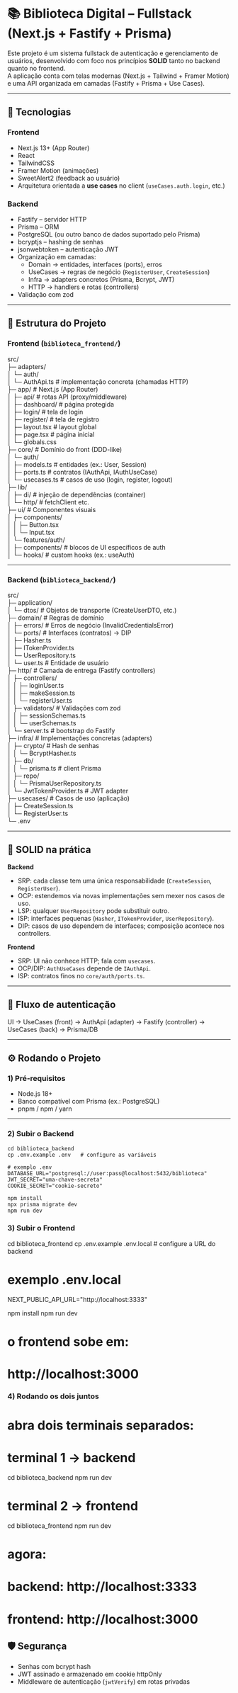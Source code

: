 # 📚 Biblioteca Digital – Fullstack (Next.js + Fastify + Prisma)

Este projeto é um sistema fullstack de autenticação e gerenciamento de usuários, desenvolvido com foco nos princípios **SOLID** tanto no backend quanto no frontend.  
A aplicação conta com telas modernas (Next.js + Tailwind + Framer Motion) e uma API organizada em camadas (Fastify + Prisma + Use Cases).

---

## 🚀 Tecnologias

### Frontend
- Next.js 13+ (App Router)
- React
- TailwindCSS
- Framer Motion (animações)
- SweetAlert2 (feedback ao usuário)
- Arquitetura orientada a **use cases** no client (`useCases.auth.login`, etc.)

### Backend
- Fastify – servidor HTTP
- Prisma – ORM
- PostgreSQL (ou outro banco de dados suportado pelo Prisma)
- bcryptjs – hashing de senhas
- jsonwebtoken – autenticação JWT
- Organização em camadas:
  - Domain → entidades, interfaces (ports), erros
  - UseCases → regras de negócio (`RegisterUser`, `CreateSession`)
  - Infra → adapters concretos (Prisma, Bcrypt, JWT)
  - HTTP → handlers e rotas (controllers)
- Validação com zod

---

## 📂 Estrutura do Projeto

### Frontend (`biblioteca_frontend/`)

src/  
 ├─ adapters/  
 │   └─ auth/  
 │       └─ AuthApi.ts         # implementação concreta (chamadas HTTP)  
 ├─ app/                       # Next.js (App Router)  
 │   ├─ api/                   # rotas API (proxy/middleware)  
 │   ├─ dashboard/             # página protegida  
 │   ├─ login/                 # tela de login  
 │   ├─ register/              # tela de registro  
 │   ├─ layout.tsx             # layout global  
 │   ├─ page.tsx               # página inicial  
 │   └─ globals.css  
 ├─ core/                      # Domínio do front (DDD-like)  
 │   └─ auth/  
 │       ├─ models.ts          # entidades (ex.: User, Session)  
 │       ├─ ports.ts           # contratos (IAuthApi, IAuthUseCase)  
 │       └─ usecases.ts        # casos de uso (login, register, logout)  
 ├─ lib/  
 │   ├─ di/                    # injeção de dependências (container)  
 │   └─ http/                  # fetchClient etc.  
 ├─ ui/                        # Componentes visuais  
 │   ├─ components/  
 │   │   ├─ Button.tsx  
 │   │   └─ Input.tsx  
 │   └─ features/auth/  
 │       ├─ components/        # blocos de UI específicos de auth  
 │       └─ hooks/             # custom hooks (ex.: useAuth)  

---

### Backend (`biblioteca_backend/`)

src/  
 ├─ application/  
 │   └─ dtos/                 # Objetos de transporte (CreateUserDTO, etc.)  
 ├─ domain/                   # Regras de domínio  
 │   ├─ errors/               # Erros de negócio (InvalidCredentialsError)  
 │   └─ ports/                # Interfaces (contratos) → DIP  
 │       ├─ Hasher.ts  
 │       ├─ ITokenProvider.ts  
 │       └─ UserRepository.ts  
 │   └─ user.ts               # Entidade de usuário  
 ├─ http/                     # Camada de entrega (Fastify controllers)  
 │   ├─ controllers/  
 │   │   ├─ loginUser.ts  
 │   │   ├─ makeSession.ts  
 │   │   └─ registerUser.ts  
 │   ├─ validators/           # Validações com zod  
 │   │   ├─ sessionSchemas.ts  
 │   │   └─ userSchemas.ts  
 │   └─ server.ts             # bootstrap do Fastify  
 ├─ infra/                    # Implementações concretas (adapters)  
 │   ├─ crypto/               # Hash de senhas  
 │   │   └─ BcryptHasher.ts  
 │   ├─ db/  
 │   │   └─ prisma.ts         # client Prisma  
 │   ├─ repo/  
 │   │   └─ PrismaUserRepository.ts  
 │   └─ JwtTokenProvider.ts   # JWT adapter  
 ├─ usecases/                 # Casos de uso (aplicação)  
 │   ├─ CreateSession.ts  
 │   └─ RegisterUser.ts  
 └─ .env  

---

## 🧩 SOLID na prática

**Backend**
- SRP: cada classe tem uma única responsabilidade (`CreateSession`, `RegisterUser`).  
- OCP: estendemos via novas implementações sem mexer nos casos de uso.  
- LSP: qualquer `UserRepository` pode substituir outro.  
- ISP: interfaces pequenas (`Hasher`, `ITokenProvider`, `UserRepository`).  
- DIP: casos de uso dependem de interfaces; composição acontece nos controllers.

**Frontend**
- SRP: UI não conhece HTTP; fala com `usecases`.  
- OCP/DIP: `AuthUseCases` depende de `IAuthApi`.  
- ISP: contratos finos no `core/auth/ports.ts`.

---

## 🔐 Fluxo de autenticação

UI → UseCases (front) → AuthApi (adapter) → Fastify (controller) → UseCases (back) → Prisma/DB  

---

## ⚙️ Rodando o Projeto

### 1) Pré-requisitos
- Node.js 18+
- Banco compatível com Prisma (ex.: PostgreSQL)
- pnpm / npm / yarn

---

### 2) Subir o Backend

```
cd biblioteca_backend
cp .env.example .env   # configure as variáveis

# exemplo .env
DATABASE_URL="postgresql://user:pass@localhost:5432/biblioteca"
JWT_SECRET="uma-chave-secreta"
COOKIE_SECRET="cookie-secreto"

npm install
npx prisma migrate dev
npm run dev

```

### 3) Subir o Frontend

cd biblioteca_frontend
cp .env.example .env.local   # configure a URL do backend

# exemplo .env.local
NEXT_PUBLIC_API_URL="http://localhost:3333"

npm install
npm run dev

# o frontend sobe em:
# http://localhost:3000

### 4) Rodando os dois juntos

# abra dois terminais separados:

# terminal 1 → backend
cd biblioteca_backend
npm run dev

# terminal 2 → frontend
cd biblioteca_frontend
npm run dev

# agora:
# backend:  http://localhost:3333
# frontend: http://localhost:3000

## 🛡️ Segurança

- Senhas com bcrypt hash  
- JWT assinado e armazenado em cookie httpOnly  
- Middleware de autenticação (`jwtVerify`) em rotas privadas

